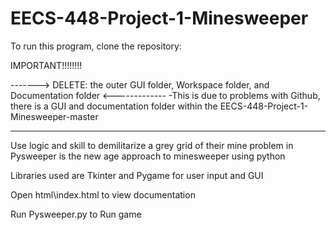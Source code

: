 # EECS-448-Project-1-Minesweeper

To run this program, clone the repository:

IMPORTANT!!!!!!!! 

-------> DELETE: the outer GUI folder, Workspace folder, and Documentation folder  <-------------
    -This is due to problems with Github, there is a GUI and documentation folder within the EECS-448-Project-1-Minesweeper-master
  
  ----------------------------------------------------------------------------------------------------------------------------------------- 
  Use logic and skill to demilitarize a grey grid of their mine problem in Pysweeper is the new age approach to minesweeper using python

  Libraries used are Tkinter and Pygame for user input and GUI

  Open html\index.html to view documentation

  Run Pysweeper.py to Run game
